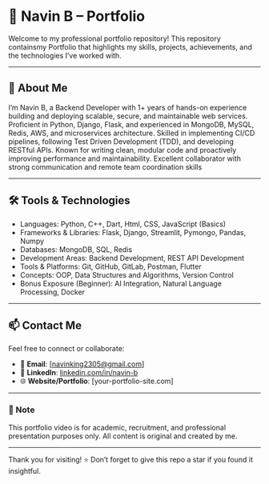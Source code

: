 # 💼 Navin B – Portfolio

Welcome to my professional portfolio repository! This repository containsmy Portfolio that highlights my skills, projects, achievements, and the technologies I’ve worked with.

---

## 📌 About Me

I’m Navin B, a Backend Developer with 1+ years of hands-on experience building and deploying scalable, secure, and maintainable
web services. Proficient in Python, Django, Flask, and experienced in MongoDB, MySQL, Redis, AWS, and
microservices architecture. Skilled in implementing CI/CD pipelines, following Test Driven Development (TDD), and
developing RESTful APIs. Known for writing clean, modular code and proactively improving performance and
maintainability. Excellent collaborator with strong communication and remote team coordination skills

---


## 🛠️ Tools & Technologies

- Languages:                     Python, C++, Dart, Html, CSS, JavaScript (Basics)
- Frameworks & Libraries:        Flask, Django, Streamlit, Pymongo, Pandas, Numpy
- Databases:                     MongoDB, SQL, Redis 
- Development Areas:             Backend Development, REST API Development
- Tools & Platforms:             Git, GitHub, GitLab, Postman, Flutter
- Concepts:                      OOP, Data Structures and Algorithms, Version Control
- Bonus Exposure (Beginner):     AI Integration, Natural Language Processing, Docker

---

## 📫 Contact Me

Feel free to connect or collaborate:

- 📧 **Email**: [navinking2305@gmail.com]
- 💼 **LinkedIn**: [linkedin.com/in/navin-b](https://www.linkedin.com/in/navinb23)
- 🌐 **Website/Portfolio**: [your-portfolio-site.com] 

---

### 📢 Note

This portfolio video is for academic, recruitment, and professional presentation purposes only. All content is original and created by me.

---

Thank you for visiting! ⭐️ Don’t forget to give this repo a star if you found it insightful.
